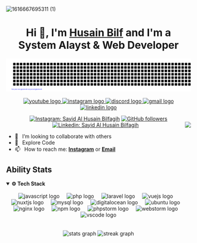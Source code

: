 
  ![1616667695311 (1)](https://github.com/sayyiddega/sayyiddega/assets/89374653/a18bf584-9c56-4825-b1e5-6c192268b5f9)

<h1 align="center"> Hi 👋, I'm <a href="https://www.instagram.com/ucen_klr/">Husain Bilf</a> and I'm a System Alayst & Web Developer</h1>
<div align="center">

[![jasineri/gitartwork](gitartwork.svg)](https://github.com/sayyiddega/sayyiddega)
</div>
<div align="center">

<div align="center">
  <a href="https://www.youtube.com/channel/UC1GnjWqWB8F_OGQ6kKl_ydQ" target="_blank">
    <img src="https://img.shields.io/static/v1?message=Youtube&logo=youtube&label=&color=FF0000&logoColor=white&labelColor=&style=for-the-badge" height="35" alt="youtube logo"  />
  </a>
  <a href="https://www.instagram.com/ucen_klr/" target="_blank">
    <img src="https://img.shields.io/static/v1?message=Instagram&logo=instagram&label=&color=E4405F&logoColor=white&labelColor=&style=for-the-badge" height="35" alt="instagram logo"  />
  </a>
  <a href="https://discord.com/channels/971534" target="_blank">
    <img src="https://img.shields.io/static/v1?message=Discord&logo=discord&label=&color=7289DA&logoColor=white&labelColor=&style=for-the-badge" height="35" alt="discord logo"  />
  </a>
  <a href="sayyid.dega@gmail.com" target="_blank">
    <img src="https://img.shields.io/static/v1?message=Gmail&logo=gmail&label=&color=D14836&logoColor=white&labelColor=&style=for-the-badge" height="35" alt="gmail logo"  />
  </a>
  <a href="www.linkedin.com/in/sayid-al-husain-bilfagih-5a415b160" target="_blank">
    <img src="https://img.shields.io/static/v1?message=LinkedIn&logo=linkedin&label=&color=0077B5&logoColor=white&labelColor=&style=for-the-badge" height="35" alt="linkedin logo"  />
  </a>
</div>


[![Instagram: Sayid Al Husain Bilfagih](https://img.shields.io/badge/-FOLLOW-blue?style=for-the-badge&logo=Instagram&link=ttps://www.instagram.com/ucen_klr/)][instagram]
[![GitHub followers](https://img.shields.io/github/followers/sayyiddega?logo=GitHub&style=for-the-badge)][github]
[![Linkedin: Sayid Al Husain Bilfagih](https://img.shields.io/badge/-CONNECT-blue?style=for-the-badge&logo=Linkedin&link=www.linkedin.com/in/sayid-al-husain-bilfagih-5a415b160)][linkedin]
<img align="right" height="150" src="https://i.pinimg.com/originals/00/61/fc/0061fc35a408f083f47d2ba5b92a4a73.gif"  />
</div>

- 👯 &ensp;I’m looking to collaborate with others
- 🗿 &ensp;Explore Code
- 📫 &ensp;How to reach me: [**Instagram**][instagram] or [**Email**][email]
## Ability Stats
<details open="">
  <summary><b> ⚙️ Tech Stack </b></summary>
</br>

  <div align="center">
  <img src="https://cdn.jsdelivr.net/gh/devicons/devicon/icons/javascript/javascript-original.svg" height="30" alt="javascript logo"  />
  <img width="12" />
  <img src="https://cdn.jsdelivr.net/gh/devicons/devicon/icons/php/php-original.svg" height="30" alt="php logo"  />
  <img width="12" />
  <img src="https://skillicons.dev/icons?i=laravel" height="30" alt="laravel logo"  />
  <img width="12" />
  <img src="https://cdn.jsdelivr.net/gh/devicons/devicon/icons/vuejs/vuejs-original.svg" height="30" alt="vuejs logo"  />
  <img width="12" />
  <img src="https://cdn.jsdelivr.net/gh/devicons/devicon/icons/nuxtjs/nuxtjs-original.svg" height="30" alt="nuxtjs logo"  />
  <img width="12" />
  <img src="https://cdn.jsdelivr.net/gh/devicons/devicon/icons/mysql/mysql-original.svg" height="30" alt="mysql logo"  />
  <img width="12" />
  <img src="https://cdn.jsdelivr.net/gh/devicons/devicon/icons/digitalocean/digitalocean-original.svg" height="30" alt="digitalocean logo"  />
  <img width="12" />
  <img src="https://cdn.simpleicons.org/ubuntu/E95420" height="30" alt="ubuntu logo"  />
  <img width="12" />
  <img src="https://cdn.jsdelivr.net/gh/devicons/devicon/icons/nginx/nginx-original.svg" height="30" alt="nginx logo"  />
  <img width="12" />
  <img src="https://cdn.jsdelivr.net/gh/devicons/devicon/icons/npm/npm-original-wordmark.svg" height="30" alt="npm logo"  />
  <img width="12" />
  <img src="https://cdn.jsdelivr.net/gh/devicons/devicon/icons/phpstorm/phpstorm-original.svg" height="30" alt="phpstorm logo"  />
  <img width="12" />
  <img src="https://cdn.jsdelivr.net/gh/devicons/devicon/icons/webstorm/webstorm-original.svg" height="30" alt="webstorm logo"  />
  <img width="12" />
  <img src="https://cdn.jsdelivr.net/gh/devicons/devicon/icons/vscode/vscode-original.svg" height="30" alt="vscode logo"  />
</div>
  </br>
</details>
</br>
<div align="center">
  <img src="https://github-readme-stats.vercel.app/api?username=sayyiddega&hide_title=true&hide_rank=false&show_icons=true&include_all_commits=true&count_private=true&disable_animations=false&theme=dracula&locale=en&hide_border=false" height="150" alt="stats graph"  />
  <img src="https://streak-stats.demolab.com?user=sayyiddega&locale=en&mode=daily&theme=dracula&hide_border=false&border_radius=5" height="150" alt="streak graph"  />
</br>

[linkedin]:https://www.linkedin.com/in/sayid-al-husain-bilfagih-5a415b160
[github]: https://github.com/sayyiddega
[instagram]: https://www.instagram.com/ucen_klr/
[email]: sayyid.dega@gmail.com


</div>

